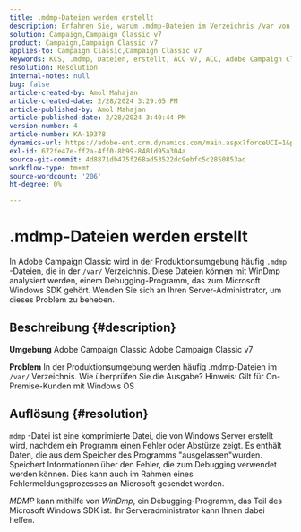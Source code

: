 ```yaml
---
title: .mdmp-Dateien werden erstellt
description: Erfahren Sie, warum .mdmp-Dateien im Verzeichnis /var von Adobe Campaign Classic generiert werden. Wenden Sie sich diesbezüglich an den Server-Administrator.
solution: Campaign,Campaign Classic v7
product: Campaign,Campaign Classic v7
applies-to: Campaign Classic,Campaign Classic v7
keywords: KCS, .mdmp, Dateien, erstellt, ACC v7, ACC, Adobe Campaign Classic, Adobe Campaign Classic v7, FAQ
resolution: Resolution
internal-notes: null
bug: false
article-created-by: Amol Mahajan
article-created-date: 2/28/2024 3:29:05 PM
article-published-by: Amol Mahajan
article-published-date: 2/28/2024 3:40:44 PM
version-number: 4
article-number: KA-19378
dynamics-url: https://adobe-ent.crm.dynamics.com/main.aspx?forceUCI=1&pagetype=entityrecord&etn=knowledgearticle&id=f0401c14-4ed6-ee11-9078-00224804dfb5
exl-id: 672fe47e-ff2a-4ff0-8b99-8481d95a304a
source-git-commit: 4d8871db475f268ad53522dc9ebfc5c2850853ad
workflow-type: tm+mt
source-wordcount: '206'
ht-degree: 0%

---
```


# .mdmp-Dateien werden erstellt


In Adobe Campaign Classic wird in der Produktionsumgebung häufig `.mdmp` -Dateien, die in der `/var/` Verzeichnis. Diese Dateien können mit WinDmp analysiert werden, einem Debugging-Programm, das zum Microsoft Windows SDK gehört. Wenden Sie sich an Ihren Server-Administrator, um dieses Problem zu beheben.

## Beschreibung {#description}


<b>Umgebung</b>
Adobe Campaign Classic Adobe Campaign Classic v7

<b>Problem</b>
In der Produktionsumgebung werden häufig .mdmp-Dateien im `/var/` Verzeichnis. Wie überprüfen Sie die Ausgabe?
Hinweis: Gilt für On-Premise-Kunden mit Windows OS


## Auflösung {#resolution}


`mdmp` -Datei ist eine komprimierte Datei, die von Windows Server erstellt wird, nachdem ein Programm einen Fehler oder Abstürze zeigt. Es enthält Daten, die aus dem Speicher des Programms &quot;ausgelassen&quot;wurden.
Speichert Informationen über den Fehler, die zum Debugging verwendet werden können. Dies kann auch im Rahmen eines Fehlermeldungsprozesses an Microsoft gesendet werden.



*MDMP* kann mithilfe von *WinDmp*, ein Debugging-Programm, das Teil des Microsoft Windows SDK ist. Ihr Serveradministrator kann Ihnen dabei helfen.
